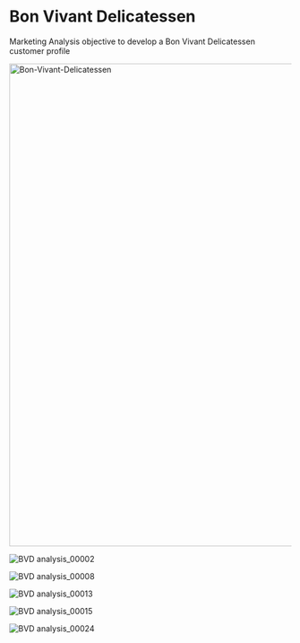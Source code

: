 # Bon Vivant Delicatessen
Marketing Analysis objective to develop a Bon Vivant Delicatessen customer profile

<img width="860" alt="Bon-Vivant-Delicatessen" src="https://github.com/tiffany-stone/Bon-Vivant-Delicatessen/assets/119627982/9c485ee6-213d-493d-a415-6ca1734510c0">


![BVD analysis_00002](https://github.com/tiffany-stone/Bon-Vivant-Delicatessen/assets/119627982/60f84622-727a-4a0d-9039-18f647a517ed)

![BVD analysis_00008](https://github.com/tiffany-stone/Bon-Vivant-Delicatessen/assets/119627982/ecd6e1fc-fe63-4970-8324-d409ca0e496e)

![BVD analysis_00013](https://github.com/tiffany-stone/Bon-Vivant-Delicatessen/assets/119627982/c15d1428-0e63-463a-bacb-e5080c24a6f4)

![BVD analysis_00015](https://github.com/tiffany-stone/Bon-Vivant-Delicatessen/assets/119627982/e21ae95e-13ff-4b93-86f6-02d6c6658efe)

![BVD analysis_00024](https://github.com/tiffany-stone/Bon-Vivant-Delicatessen/assets/119627982/cd831882-9849-410d-a74a-82505f618daa)
